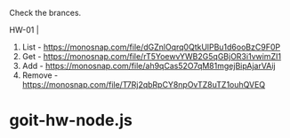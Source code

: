 Check the brances.

HW-01 |
1. List - https://monosnap.com/file/dGZnlOqrq0QtkUlPBu1d6ooBzC9F0P
2. Get - https://monosnap.com/file/rT5YoewvYWB2G5qGBjOR3i1vwimZI1
3. Add - https://monosnap.com/file/ah9qCas52O7qM81mgejBipAjarVAij
4. Remove - https://monosnap.com/file/T7Rj2qbRpCY8npOvTZ8uTZ1ouhQVEQ

# goit-hw-node.js
